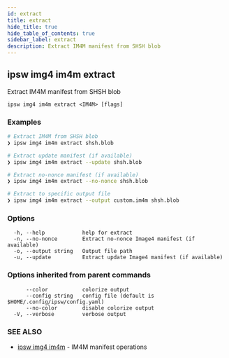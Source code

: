 ```yaml
---
id: extract
title: extract
hide_title: true
hide_table_of_contents: true
sidebar_label: extract
description: Extract IM4M manifest from SHSH blob
---
```

## ipsw img4 im4m extract

Extract IM4M manifest from SHSH blob

```
ipsw img4 im4m extract <IM4M> [flags]
```

### Examples

```bash
# Extract IM4M from SHSH blob
❯ ipsw img4 im4m extract shsh.blob

# Extract update manifest (if available)
❯ ipsw img4 im4m extract --update shsh.blob

# Extract no-nonce manifest (if available)
❯ ipsw img4 im4m extract --no-nonce shsh.blob

# Extract to specific output file
❯ ipsw img4 im4m extract --output custom.im4m shsh.blob
```

### Options

```
  -h, --help            help for extract
  -n, --no-nonce        Extract no-nonce Image4 manifest (if available)
  -o, --output string   Output file path
  -u, --update          Extract update Image4 manifest (if available)
```

### Options inherited from parent commands

```
      --color           colorize output
      --config string   config file (default is $HOME/.config/ipsw/config.yaml)
      --no-color        disable colorize output
  -V, --verbose         verbose output
```

### SEE ALSO

* [ipsw img4 im4m](/docs/cli/ipsw/img4/im4m)	 - IM4M manifest operations

